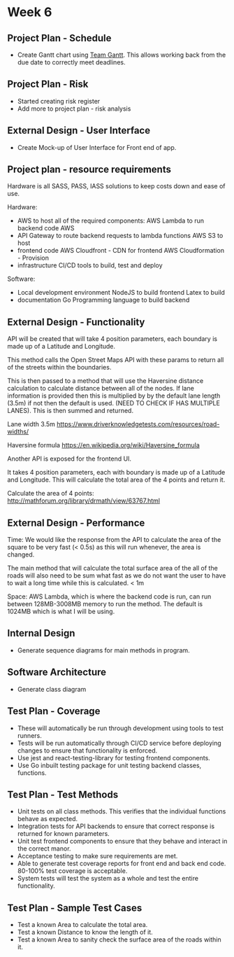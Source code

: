 # Week 6

## Project Plan - Schedule

- Create Gantt chart using [Team Gantt](https://teamgantt.com). This allows
  working back from the due date to correctly meet deadlines.

## Project Plan - Risk

- Started creating risk register
- Add more to project plan - risk analysis

## External Design - User Interface

- Create Mock-up of User Interface for Front end of app.

## Project plan - resource requirements

Hardware is all SASS, PASS, IASS solutions to keep costs down and ease of use.

Hardware:

- AWS to host all of the required components: AWS Lambda to run backend code AWS
- API Gateway to route backend requests to lambda functions AWS S3 to host
- frontend code AWS Cloudfront - CDN for frontend AWS Cloudformation - Provision
- infrastructure CI/CD tools to build, test and deploy

Software:

- Local development environment NodeJS to build frontend Latex to build
- documentation Go Programming language to build backend

## External Design - Functionality

API will be created that will take 4 position parameters, each boundary is made
up of a Latitude and Longitude.

This method calls the Open Street Maps API with these params to return all of
the streets within the boundaries.

This is then passed to a method that will use the Haversine distance calculation
to calculate distance between all of the nodes. If lane information is provided
then this is multiplied by by the default lane length (3.5m) if not then the
default is used. (NEED TO CHECK IF HAS MULTIPLE LANES). This is then summed and
returned.

Lane width 3.5m https://www.driverknowledgetests.com/resources/road-widths/

Haversine formula https://en.wikipedia.org/wiki/Haversine_formula

Another API is exposed for the frontend UI.

It takes 4 position parameters, each with boundary is made up of a Latitude and
Longitude. This will calculate the total area of the 4 points and return it.

Calculate the area of 4 points:
http://mathforum.org/library/drmath/view/63767.html

## External Design - Performance

Time: We would like the response from the API to calculate the area of the
square to be very fast (< 0.5s) as this will run whenever, the area is changed.

The main method that will calculate the total surface area of the all of the
roads will also need to be sum what fast as we do not want the user to have to
wait a long time while this is calculated. < 1m

Space: AWS Lambda, which is where the backend code is run, can run between
128MB-3008MB memory to run the method. The default is 1024MB which is what I
will be using.

## Internal Design

- Generate sequence diagrams for main methods in program.

## Software Architecture

- Generate class diagram

## Test Plan - Coverage

- These will automatically be run through development using tools to test runners.
- Tests will be run automatically through CI/CD service before deploying changes to ensure that functionality is enforced.
- Use jest and react-testing-library for testing frontend components.
- Use Go inbuilt testing package for unit testing backend classes, functions.

## Test Plan - Test Methods

- Unit tests on all class methods. This verifies that the individual functions behave as expected.
- Integration tests for API backends to ensure that correct response is returned for known parameters.
- Unit test frontend components to ensure that they behave and interact in the correct manor.
- Acceptance testing to make sure requirements are met.
- Able to generate test coverage reports for front end and back end code. 80-100% test coverage is acceptable.
- System tests will test the system as a whole and test the entire functionality.

## Test Plan - Sample Test Cases

- Test a known Area to calculate the total area.
- Test a known Distance to know the length of it.
- Test a known Area to sanity check the surface area of the roads within it.
